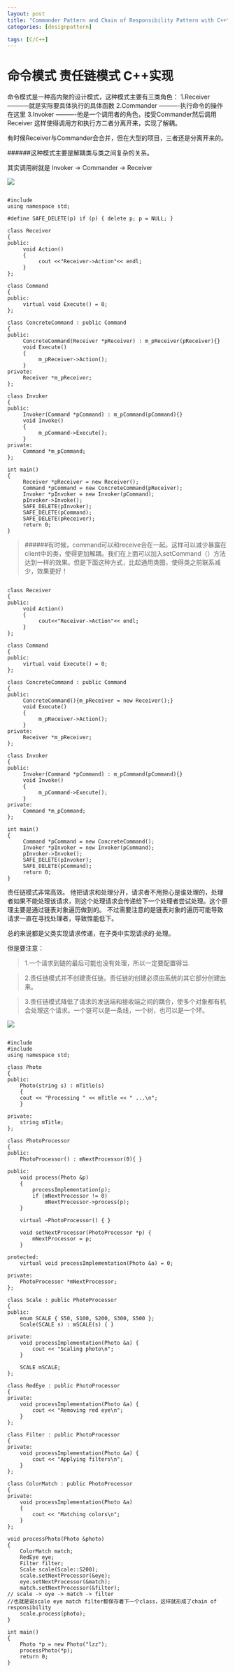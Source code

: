 ```yaml
---
layout: post
title: "Commander Pattern and Chain of Responsibility Pattern with C++"
categories: [designpattern]

tags: [C/C++]
---
```

命令模式 责任链模式 C++实现
=============================
命令模式是一种高内聚的设计模式，这种模式主要有三类角色：
1.Receiver ———–就是实际要具体执行的具体函数
2.Commander ———-执行命令的操作在这里
3.Invoker ———-他是一个调用者的角色，接受Commander然后调用Receiver
这样使得调用方和执行方二者分离开来，实现了解耦。

有时候Receiver与Commander会合并，但在大型的项目，三者还是分离开来的。 

######这种模式主要是解耦类与类之间复杂的关系。

其实调用树就是 Invoker -> Commander -> Receiver

![](/assets/pic/4746.png)

<pre><code>
#include <iostream>
using namespace std;
  
#define SAFE_DELETE(p) if (p) { delete p; p = NULL; }
  
class Receiver
{
public:
     void Action()
     {
          cout <<"Receiver->Action"<< endl;
     }
};
  
class Command
{
public:
     virtual void Execute() = 0;
};
  
class ConcreteCommand : public Command
{
public:
     ConcreteCommand(Receiver *pReceiver) : m_pReceiver(pReceiver){}
     void Execute()
     {
          m_pReceiver->Action();
     }
private:
     Receiver *m_pReceiver;
};
  
class Invoker
{
public:
     Invoker(Command *pCommand) : m_pCommand(pCommand){}
     void Invoke()
     {
          m_pCommand->Execute();
     }
private:
     Command *m_pCommand;
};
  
int main()
{
     Receiver *pReceiver = new Receiver();
     Command *pCommand = new ConcreteCommand(pReceiver);
     Invoker *pInvoker = new Invoker(pCommand);
     pInvoker->Invoke();
     SAFE_DELETE(pInvoker);
     SAFE_DELETE(pCommand);
     SAFE_DELETE(pReceiver);
     return 0;
}
</code></pre>

> ######有时候，command可以和receive合在一起。这样可以减少暴露在client中的类，使得更加解耦。我们在上面可以加入setCommand（）方法达到一样的效果。但是下面这种方式，比起通用类图，使得类之前联系减少，效果更好！

<pre><code>
class Receiver
{
public:
     void Action()
     {
          cout<<"Receiver->Action"<< endl;
     }
};
  
class Command
{
public:
     virtual void Execute() = 0;
};
  
class ConcreteCommand : public Command
{
public:
     ConcreteCommand(){m_pReceiver = new Receiver();}
     void Execute()
     {
          m_pReceiver->Action();
     }
private:
     Receiver *m_pReceiver;
};
  
class Invoker
{
public:
     Invoker(Command *pCommand) : m_pCommand(pCommand){}
     void Invoke()
     {
          m_pCommand->Execute();
     }
private:
     Command *m_pCommand;
};
  
int main()
{
     Command *pCommand = new ConcreteCommand();
     Invoker *pInvoker = new Invoker(pCommand);
     pInvoker->Invoke();
     SAFE_DELETE(pInvoker);
     SAFE_DELETE(pCommand);
     return 0;
}
</code></pre>

责任链模式非常高效。
他把请求和处理分开，请求者不用担心是谁处理的，处理者如果不能处理该请求，则这个处理请求会传递给下一个处理者尝试处理。这个原理主要是通过链表对象遍历做到的。
不过需要注意的是链表对象的遍历可能导致请求一直在寻找处理者，导致性能低下。

总的来说都是父类实现请求传递，在子类中实现请求的·处理。

但是要注意：

> 1.一个请求到链的最后可能也没有处理，所以一定要配置得当.

> 2.责任链模式并不创建责任链。责任链的创建必须由系统的其它部分创建出来。

> 3.责任链模式降低了请求的发送端和接收端之间的耦合，使多个对象都有机会处理这个请求。一个链可以是一条线，一个树，也可以是一个环。

![](/assets/pic/ClassDiagram.png)

<pre><code>
#include <iostream>
#include <string>
using namespace std;
 
class Photo 
{
public:
    Photo(string s) : mTitle(s) 
    {
    cout << "Processing " << mTitle << " ...\n";
    }
 
private:
    string mTitle;
};
 
class PhotoProcessor
{
public:
    PhotoProcessor() : mNextProcessor(0){ }
 
public:
    void process(Photo &p) 
    {
        processImplementation(p);
        if (mNextProcessor != 0) 
            mNextProcessor->process(p);
    }
 
    virtual ~PhotoProcessor() { }
 
    void setNextProcessor(PhotoProcessor *p) {
        mNextProcessor = p;
    }
 
protected:
    virtual void processImplementation(Photo &a) = 0;
 
private:
    PhotoProcessor *mNextProcessor;
};
 
class Scale : public PhotoProcessor
{
public:
    enum SCALE { S50, S100, S200, S300, S500 };
    Scale(SCALE s) : mSCALE(s) { }
 
private:
    void processImplementation(Photo &a) {
        cout << "Scaling photo\n";
    }
 
    SCALE mSCALE;
};
 
class RedEye : public PhotoProcessor
{
private:
    void processImplementation(Photo &a) {
        cout << "Removing red eye\n";
    }
};
 
class Filter : public PhotoProcessor
{
private:
    void processImplementation(Photo &a) {
        cout << "Applying filters\n";
    }
};
 
class ColorMatch : public PhotoProcessor
{
private:
    void processImplementation(Photo &a)
    {
        cout << "Matching colors\n";
    }
};
 
void processPhoto(Photo &photo)
{   
    ColorMatch match;
    RedEye eye;
    Filter filter;
    Scale scale(Scale::S200);
    scale.setNextProcessor(&eye);
    eye.setNextProcessor(&match);
    match.setNextProcessor(&filter);
// scale -> eye -> match -> filter
//也就是说scale eye match filter都保存着下一个class，这样就形成了chain of responsibility
    scale.process(photo);
}
 
int main()
{
    Photo *p = new Photo("lzz");
    processPhoto(*p);
    return 0;
}
</code></pre>